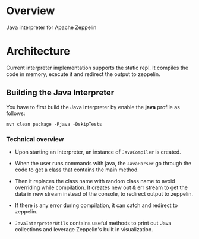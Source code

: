 # Overview
Java interpreter for Apache Zeppelin

# Architecture
Current interpreter implementation supports the static repl. It compiles the code in memory, execute it and redirect the output to zeppelin.

## Building the Java Interpreter
You have to first build the Java interpreter by enable the **java** profile as follows:

```
mvn clean package -Pjava -DskipTests
```

### Technical overview

 * Upon starting an interpreter, an instance of `JavaCompiler` is created. 

 * When the user runs commands with java, the `JavaParser` go through the code to get a class that contains the main method.
 
 * Then it replaces the class name with random class name to avoid overriding while compilation. It creates new out & err stream to get the data in new stream instead of the console, to redirect output to zeppelin.
 
 * If there is any error during compilation, it can catch and redirect to zeppelin.
 
 * `JavaInterpreterUtils` contains useful methods to print out Java collections and leverage Zeppelin's built in visualization. 
